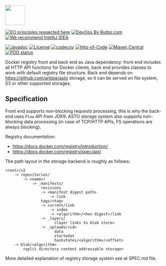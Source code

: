 <img src="https://www.artipie.com/logo.svg" width="64px" height="64px"/>

[![EO principles respected here](https://www.elegantobjects.org/badge.svg)](https://www.elegantobjects.org)
[![DevOps By Rultor.com](http://www.rultor.com/b/artipie/docker-adapter)](http://www.rultor.com/p/artipie/docker-adapter)
[![We recommend IntelliJ IDEA](https://www.elegantobjects.org/intellij-idea.svg)](https://www.jetbrains.com/idea/)

[![Javadoc](http://www.javadoc.io/badge/com.artipie/docker-adapter.svg)](http://www.javadoc.io/doc/com.artipie/docker-adapter)
[![License](https://img.shields.io/badge/license-MIT-green.svg)](https://github.com/com.artipie/docker-adapter/blob/master/LICENSE.txt)
[![codecov](https://codecov.io/gh/artipie/docker-adapter/branch/master/graph/badge.svg)](https://codecov.io/gh/artipie/docker-adapter)
[![Hits-of-Code](https://hitsofcode.com/github/artipie/docker-adapter)](https://hitsofcode.com/view/github/artipie/docker-adapter)
[![Maven Central](https://img.shields.io/maven-central/v/com.artipie/docker-adapter.svg)](https://maven-badges.herokuapp.com/maven-central/com.artipie/docker-adapter)
[![PDD status](http://www.0pdd.com/svg?name=artipie/docker-adapter)](http://www.0pdd.com/p?name=artipie/docker-adapter)

Docker registry front and back end as Java dependency: front end includes all HTTP API functions
for Docker clients, back end provides classes to work with default registry file structure.
Back end depends on https://github.com/artipie/asto storage, so it can be served on file system, S3 or
other supported storages.

## Specification

Front end supports non-blocking requests processing, this is why the back-end uses `Flow` API from JDK9.
ASTO storage system also supports non-blocking data processing (in case of TCP/HTTP APIs, FS operations are
always blocking).

Registry documentation:
 - https://docs.docker.com/registry/introduction/
 - https://docs.docker.com/registry/spec/api/

The path layout in the storage backend is roughly as follows:

```
<root>/v2
    -> repositories/
        -> <name>/
            -> _manifests/
                revisions
                -> <manifest digest path>
                    -> link
                tags/<tag>
                -> current/link
                    -> index
                    -> <algorithm>/<hex digest>/link
                -> _layers/
                      <layer links to blob store>
                -> _uploads/<id>
                      data
                      startedat
                      hashstates/<algorithm>/<offset>
    -> blob/<algorithm>
        <split directory content addressable storage>
```

More detailed explanation of registry storage system see at SPEC.md file.
